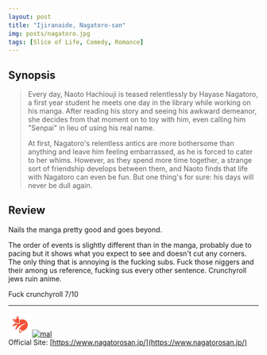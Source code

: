 ```yaml
---
layout: post
title: "Ijiranaide, Nagatoro-san"
img: posts/nagatoro.jpg 
tags: [Slice of Life, Comedy, Romance]
---
```


## Synopsis
>Every day, Naoto Hachiouji is teased relentlessly by Hayase Nagatoro, a first year student he meets one day in the library while working on his manga. After reading his story and seeing his awkward demeanor, she decides from that moment on to toy with him, even calling him "Senpai" in lieu of using his real name.
>
>At first, Nagatoro's relentless antics are more bothersome than anything and leave him feeling embarrassed, as he is forced to cater to her whims. However, as they spend more time together, a strange sort of friendship develops between them, and Naoto finds that life with Nagatoro can even be fun. But one thing's for sure: his days will never be dull again.

## Review
Nails the manga pretty good and goes beyond.

The order of events is slightly different than in the manga, probably due to pacing but it shows what you expect to see and doesn't cut any corners. The only thing that is annoying is the fucking subs. Fuck those niggers and their among us reference, fucking sus every other sentence. Crunchyroll jews ruin anime.
   
Fuck crunchyroll 7/10

---

[![kitsu](..\assets\img\kitsu.png)](kitsuurl)[![mal](..\assets\img\mal.ico)](https://myanimelist.net/anime/42361/Ijiranaide_Nagatoro-san)  
Official Site: [https://www.nagatorosan.jp/](https://www.nagatorosan.jp/)  